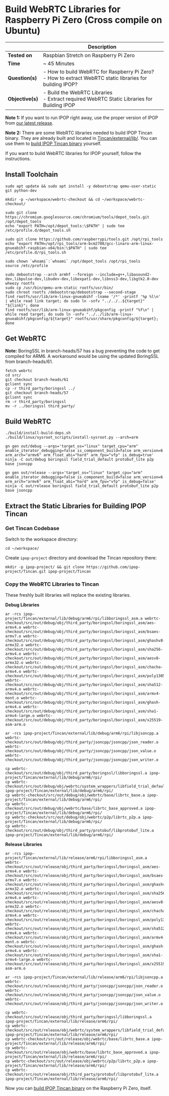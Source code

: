 # Build WebRTC Libraries for Raspberry Pi Zero (Cross compile on Ubuntu)

| | Description |
|---|---|
| **Tested on** | Raspbian Stretch on Raspberry Pi Zero |
| **Time** | ~ 45 Minutes |
| **Question(s)** | - How to build WebRTC for Raspberry Pi Zero?<br /> - How to extract WebRTC static libraries for building IPOP? |
| **Objective(s)**| - Build the WebRTC Libraries<br /> - Extract required WebRTC Static Libraries for Building IPOP |

**Note 1:** If you want to run IPOP right away, use the proper version of IPOP from [our latest release](https://github.com/ipop-project/Downloads/releases).

**Note 2:** There are some WebRTC libraries needed to build IPOP Tincan binary. They are already built and located in [Tincan/external/lib/](https://github.com/ipop-project/Tincan/tree/master/external/lib). You can use them to [build IPOP Tincan binary](Build-IPOP,-Intro) yourself.

If you want to build WebRTC libraries for IPOP yourself, follow the instructions.

## Install Toolchain

```shell
sudo apt update && sudo apt install -y debootstrap qemu-user-static git python-dev

mkdir -p ~/workspace/webrtc-checkout && cd ~/workspace/webrtc-checkout/

sudo git clone https://chromium.googlesource.com/chromium/tools/depot_tools.git /opt/depot_tools
echo "export PATH=/opt/depot_tools:\$PATH" | sudo tee /etc/profile.d/depot_tools.sh

sudo git clone https://github.com/raspberrypi/tools.git /opt/rpi_tools
echo "export PATH=/opt/rpi_tools/arm-bcm2708/gcc-linaro-arm-linux-gnueabihf-raspbian-x64/bin:\$PATH" | sudo tee /etc/profile.d/rpi_tools.sh

sudo chown `whoami`:`whoami` /opt/depot_tools /opt/rpi_tools
source /etc/profile

sudo debootstrap --arch armhf --foreign --include=g++,libasound2-dev,libpulse-dev,libudev-dev,libexpat1-dev,libnss3-dev,libgtk2.0-dev wheezy rootfs
sudo cp /usr/bin/qemu-arm-static rootfs/usr/bin/
sudo chroot rootfs /debootstrap/debootstrap --second-stage
find rootfs/usr/lib/arm-linux-gnueabihf -lname '/*' -printf '%p %l\n' | while read link target; do sudo ln -snfv "../../..${target}" "${link}"; done
find rootfs/usr/lib/arm-linux-gnueabihf/pkgconfig -printf "%f\n" | while read target; do sudo ln -snfv "../../lib/arm-linux-gnueabihf/pkgconfig/${target}" rootfs/usr/share/pkgconfig/${target}; done
```
## Get WebRTC

**Note:** BoringSSL in branch-heads/57 has a bug preventing the code to get compiled for ARM6. A workaround would be using the updated BoringSSL from branch-heads/61.

```shell
fetch webrtc
cd src/
git checkout branch-heads/61
gclient sync
cp -r third_party/boringssl ../
git checkout branch-heads/57
gclient sync
rm -r third_party/boringssl
mv -r ../boringssl third_party/
```

## Build WebRTC

```shell
./build/install-build-deps.sh
./build/linux/sysroot_scripts/install-sysroot.py --arch=arm

gn gen out/debug --args='target_os="linux" target_cpu="arm" enable_iterator_debugging=false is_component_build=false arm_version=6 arm_arch="armv6" arm_float_abi="hard" arm_fpu="vfp" is_debug=true'
ninja -C out/debug boringssl field_trial_default protobuf_lite p2p base jsoncpp

gn gen out/release --args='target_os="linux" target_cpu="arm" enable_iterator_debugging=false is_component_build=false arm_version=6 arm_arch="armv6" arm_float_abi="hard" arm_fpu="vfp" is_debug=false'
ninja -C out/release boringssl field_trial_default protobuf_lite p2p base jsoncpp
```
## Extract the Static Libraries for Building IPOP Tincan

### Get Tincan Codebase

Switch to the workspace directory:
```shell
cd ~/workspace/
```
Create `ipop-project` directory and download the Tincan repository there:
```shell
mkdir -p ipop-project/ && git clone https://github.com/ipop-project/Tincan.git ipop-project/Tincan
```
### Copy the WebRTC Libraries to Tincan

These freshly built libraries will replace the existing libraries.

**Debug Libraries**
```shell
ar -rcs ipop-project/Tincan/external/lib/debug/arm6/rpi/libboringssl_asm.a webrtc-checkout/src/out/debug/obj/third_party/boringssl/boringssl_asm/aes-armv4.o webrtc-checkout/src/out/debug/obj/third_party/boringssl/boringssl_asm/bsaes-armv7.o webrtc-checkout/src/out/debug/obj/third_party/boringssl/boringssl_asm/ghashv8-armx32.o webrtc-checkout/src/out/debug/obj/third_party/boringssl/boringssl_asm/sha256-armv4.o webrtc-checkout/src/out/debug/obj/third_party/boringssl/boringssl_asm/aesv8-armx32.o webrtc-checkout/src/out/debug/obj/third_party/boringssl/boringssl_asm/chacha-armv4.o webrtc-checkout/src/out/debug/obj/third_party/boringssl/boringssl_asm/poly1305_arm_asm.o webrtc-checkout/src/out/debug/obj/third_party/boringssl/boringssl_asm/sha512-armv4.o webrtc-checkout/src/out/debug/obj/third_party/boringssl/boringssl_asm/armv4-mont.o webrtc-checkout/src/out/debug/obj/third_party/boringssl/boringssl_asm/ghash-armv4.o webrtc-checkout/src/out/debug/obj/third_party/boringssl/boringssl_asm/sha1-armv4-large.o webrtc-checkout/src/out/debug/obj/third_party/boringssl/boringssl_asm/x25519-asm-arm.o

ar -rcs ipop-project/Tincan/external/lib/debug/arm6/rpi/libjsoncpp.a webrtc-checkout/src/out/debug/obj/third_party/jsoncpp/jsoncpp/json_reader.o webrtc-checkout/src/out/debug/obj/third_party/jsoncpp/jsoncpp/json_value.o webrtc-checkout/src/out/debug/obj/third_party/jsoncpp/jsoncpp/json_writer.o

cp webrtc-checkout/src/out/debug/obj/third_party/boringssl/libboringssl.a ipop-project/Tincan/external/lib/debug/arm6/rpi/
cp webrtc-checkout/src/out/debug/obj/webrtc/system_wrappers/libfield_trial_default.a ipop-project/Tincan/external/lib/debug/arm6/rpi/
cp webrtc-checkout/src/out/debug/obj/webrtc/base/librtc_base.a ipop-project/Tincan/external/lib/debug/arm6/rpi/
cp webrtc-checkout/src/out/debug/obj/webrtc/base/librtc_base_approved.a ipop-project/Tincan/external/lib/debug/arm6/rpi/
cp webrtc-checkout/src/out/debug/obj/webrtc/p2p/librtc_p2p.a ipop-project/Tincan/external/lib/debug/arm6/rpi/
cp webrtc-checkout/src/out/debug/obj/third_party/protobuf/libprotobuf_lite.a ipop-project/Tincan/external/lib/debug/arm6/rpi/
```
**Release Libraries**
```shell
ar -rcs ipop-project/Tincan/external/lib/release/arm6/rpi/libboringssl_asm.a webrtc-checkout/src/out/release/obj/third_party/boringssl/boringssl_asm/aes-armv4.o webrtc-checkout/src/out/release/obj/third_party/boringssl/boringssl_asm/bsaes-armv7.o webrtc-checkout/src/out/release/obj/third_party/boringssl/boringssl_asm/ghashv8-armx32.o webrtc-checkout/src/out/release/obj/third_party/boringssl/boringssl_asm/sha256-armv4.o webrtc-checkout/src/out/release/obj/third_party/boringssl/boringssl_asm/aesv8-armx32.o webrtc-checkout/src/out/release/obj/third_party/boringssl/boringssl_asm/chacha-armv4.o webrtc-checkout/src/out/release/obj/third_party/boringssl/boringssl_asm/poly1305_arm_asm.o webrtc-checkout/src/out/release/obj/third_party/boringssl/boringssl_asm/sha512-armv4.o webrtc-checkout/src/out/release/obj/third_party/boringssl/boringssl_asm/armv4-mont.o webrtc-checkout/src/out/release/obj/third_party/boringssl/boringssl_asm/ghash-armv4.o webrtc-checkout/src/out/release/obj/third_party/boringssl/boringssl_asm/sha1-armv4-large.o webrtc-checkout/src/out/release/obj/third_party/boringssl/boringssl_asm/x25519-asm-arm.o

ar -rcs ipop-project/Tincan/external/lib/release/arm6/rpi/libjsoncpp.a webrtc-checkout/src/out/release/obj/third_party/jsoncpp/jsoncpp/json_reader.o webrtc-checkout/src/out/release/obj/third_party/jsoncpp/jsoncpp/json_value.o webrtc-checkout/src/out/release/obj/third_party/jsoncpp/jsoncpp/json_writer.o

cp webrtc-checkout/src/out/release/obj/third_party/boringssl/libboringssl.a ipop-project/Tincan/external/lib/release/arm6/rpi/
cp webrtc-checkout/src/out/release/obj/webrtc/system_wrappers/libfield_trial_default.a ipop-project/Tincan/external/lib/release/arm6/rpi/
cp webrtc-checkout/src/out/release/obj/webrtc/base/librtc_base.a ipop-project/Tincan/external/lib/release/arm6/rpi/
cp webrtc-checkout/src/out/release/obj/webrtc/base/librtc_base_approved.a ipop-project/Tincan/external/lib/release/arm6/rpi/
cp webrtc-checkout/src/out/release/obj/webrtc/p2p/librtc_p2p.a ipop-project/Tincan/external/lib/release/arm6/rpi/
cp webrtc-checkout/src/out/release/obj/third_party/protobuf/libprotobuf_lite.a ipop-project/Tincan/external/lib/release/arm6/rpi/
```

Now you can [build IPOP Tincan binary](Build-IPOP,-Intro) on the Raspberry Pi Zero, itself.